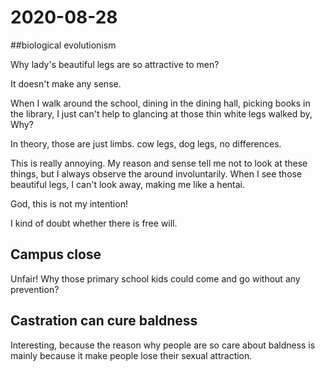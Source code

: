 # 2020-08-28

##biological evolutionism

Why lady's beautiful legs are so attractive to men?

 It doesn't make any sense.

When I walk around the school, dining in the dining hall, picking books in the library, I just can't help to glancing at those thin white legs walked by, Why?

In theory, those are just limbs. cow legs, dog legs, no differences. 

This is really annoying. My reason and sense tell me not to look at these things, but I always observe the around involuntarily. When I see those beautiful legs, I can't look away, making me like a hentai. 

God, this is not my intention!

I kind of doubt whether there is free will.

## Campus close

Unfair! Why those primary school kids could come and go without any prevention?

## Castration can cure baldness

Interesting, because the reason why people are so care about baldness is mainly because it make people lose their sexual attraction.



